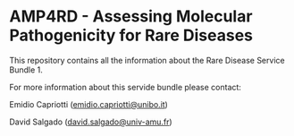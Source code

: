 # AMP4RD - Assessing Molecular Pathogenicity for Rare Diseases

This repository contains all the information about the Rare Disease Service Bundle 1.

For more information about this servide bundle please contact:

Emidio Capriotti (emidio.capriotti@unibo.it)

David Salgado (david.salgado@univ-amu.fr)
